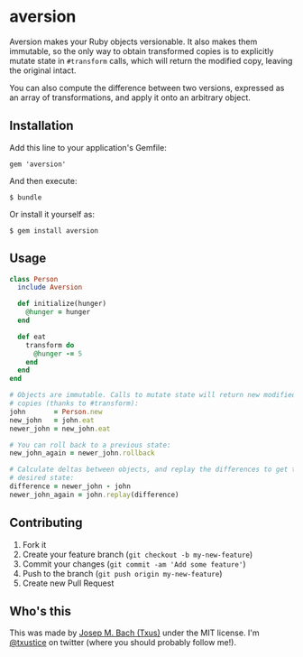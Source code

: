 # aversion

Aversion makes your Ruby objects versionable. It also makes them immutable, so
the only way to obtain transformed copies is to explicitly mutate state in
`#transform` calls, which will return the modified copy, leaving the original
intact.

You can also compute the difference between two versions, expressed as an array
of transformations, and apply it onto an arbitrary object.

## Installation

Add this line to your application's Gemfile:

    gem 'aversion'

And then execute:

    $ bundle

Or install it yourself as:

    $ gem install aversion

## Usage

```ruby
class Person
  include Aversion

  def initialize(hunger)
    @hunger = hunger
  end

  def eat
    transform do
      @hunger -= 5
    end
  end
end

# Objects are immutable. Calls to mutate state will return new modified
# copies (thanks to #transform):
john       = Person.new
new_john   = john.eat
newer_john = new_john.eat

# You can roll back to a previous state:
new_john_again = newer_john.rollback

# Calculate deltas between objects, and replay the differences to get to the
# desired state:
difference = newer_john - john
newer_john_again = john.replay(difference)
```

## Contributing

1. Fork it
2. Create your feature branch (`git checkout -b my-new-feature`)
3. Commit your changes (`git commit -am 'Add some feature'`)
4. Push to the branch (`git push origin my-new-feature`)
5. Create new Pull Request

## Who's this

This was made by [Josep M. Bach (Txus)](http://txustice.me) under the MIT
license. I'm [@txustice](http://twitter.com/txustice) on twitter (where you
should probably follow me!).

